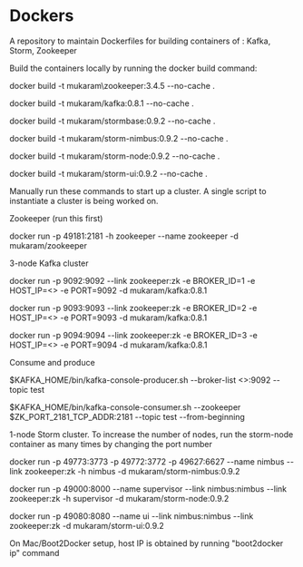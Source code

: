 Dockers
=======

A repository to maintain Dockerfiles for building containers of : Kafka, Storm, Zookeeper


Build the containers locally by running the docker build command:
<p>docker build -t mukaram\zookeeper:3.4.5 --no-cache .</p>
<p>docker build -t mukaram/kafka:0.8.1 --no-cache .</p>
<p>docker build -t mukaram/stormbase:0.9.2 --no-cache .</p>
<p>docker build -t mukaram/storm-nimbus:0.9.2 --no-cache .</p>
<p>docker build -t mukaram/storm-node:0.9.2 --no-cache .</p>
<p>docker build -t mukaram/storm-ui:0.9.2 --no-cache .</p>


Manually run these commands to start up a cluster. A single script to instantiate a cluster is being worked on.

Zookeeper (run this first)
<p>docker run -p 49181:2181  -h zookeeper --name zookeeper -d mukaram/zookeeper</p>

3-node Kafka cluster
<p>docker run -p 9092:9092 --link zookeeper:zk -e BROKER_ID=1 -e HOST_IP=<<host IP>> -e PORT=9092 -d mukaram/kafka:0.8.1</p>
<p>docker run -p 9093:9093 --link zookeeper:zk -e BROKER_ID=2 -e HOST_IP=<<host IP>> -e PORT=9093 -d mukaram/kafka:0.8.1</p>
<p>docker run -p 9094:9094 --link zookeeper:zk -e BROKER_ID=3 -e HOST_IP=<<host IP>> -e PORT=9094 -d mukaram/kafka:0.8.1</p>

Consume and produce 
<p>$KAFKA_HOME/bin/kafka-console-producer.sh --broker-list <<host IP>>:9092 --topic test</p>
<p>$KAFKA_HOME/bin/kafka-console-consumer.sh --zookeeper $ZK_PORT_2181_TCP_ADDR:2181 --topic test --from-beginning</p>


1-node Storm cluster. To increase the number of nodes, run the storm-node container as many times by changing the port number
<p>docker run -p 49773:3773 -p 49772:3772 -p 49627:6627 --name nimbus --link zookeeper:zk -h nimbus -d mukaram/storm-nimbus:0.9.2</p>
<p>docker run -p 49000:8000 --name supervisor --link nimbus:nimbus --link zookeeper:zk -h supervisor -d mukaram/storm-node:0.9.2</p>
<p>docker run -p 49080:8080 --name ui --link nimbus:nimbus --link zookeeper:zk -d mukaram/storm-ui:0.9.2</p>

On Mac/Boot2Docker setup, host IP is obtained by running  "boot2docker ip" command
